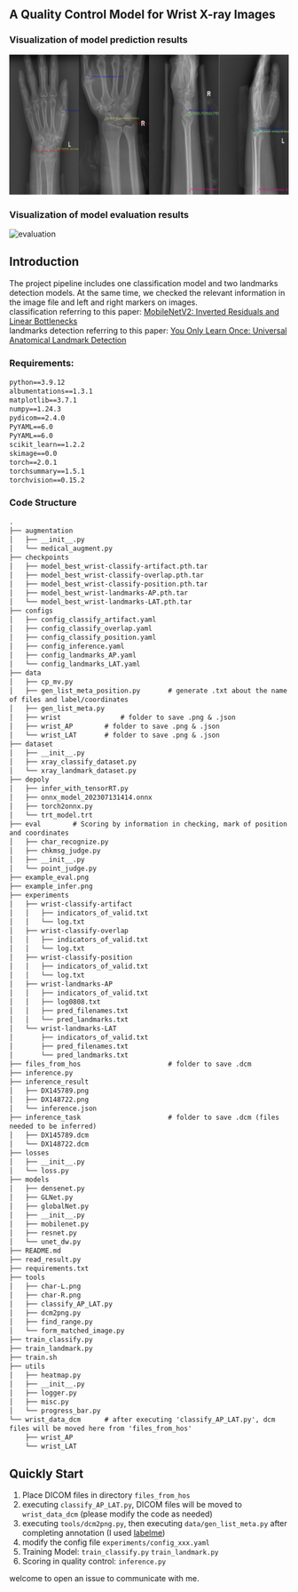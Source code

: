 ## A Quality Control Model for Wrist X-ray Images
### Visualization of model prediction results
![prediction](example_infer.png)
### Visualization of model evaluation results
![evaluation](example_eval.png)
## Introduction
The project pipeline includes one classification model and two landmarks detection models.  At the same time, we checked the relevant information in the image file and left and right markers on images.   
classification referring to this paper: [MobileNetV2: Inverted Residuals and Linear Bottlenecks](https://arxiv.org/pdf/1801.04381.pdf)  
landmarks detection referring to this paper: [You Only Learn Once: Universal Anatomical Landmark Detection](https://arxiv.org/pdf/2103.04657.pdf)  

### Requirements:  
```angular2
python==3.9.12
albumentations==1.3.1
matplotlib==3.7.1
numpy==1.24.3
pydicom==2.4.0
PyYAML==6.0
PyYAML==6.0
scikit_learn==1.2.2
skimage==0.0
torch==2.0.1
torchsummary==1.5.1
torchvision==0.15.2
```
### Code Structure
```angular2
.
├── augmentation
│   ├── __init__.py
│   └── medical_augment.py
├── checkpoints
│   ├── model_best_wrist-classify-artifact.pth.tar
│   ├── model_best_wrist-classify-overlap.pth.tar
│   ├── model_best_wrist-classify-position.pth.tar
│   ├── model_best_wrist-landmarks-AP.pth.tar
│   └── model_best_wrist-landmarks-LAT.pth.tar
├── configs
│   ├── config_classify_artifact.yaml
│   ├── config_classify_overlap.yaml
│   ├── config_classify_position.yaml
│   ├── config_inference.yaml
│   ├── config_landmarks_AP.yaml
│   └── config_landmarks_LAT.yaml
├── data
│   ├── cp_mv.py
│   ├── gen_list_meta_position.py		# generate .txt about the name of files and label/coordinates
│   ├── gen_list_meta.py
│   ├── wrist		        # folder to save .png & .json
│   ├── wrist_AP		# folder to save .png & .json
│   └── wrist_LAT		# folder to save .png & .json
├── dataset
│   ├── __init__.py
│   ├── xray_classify_dataset.py
│   └── xray_landmark_dataset.py
├── depoly
│   ├── infer_with_tensorRT.py
│   ├── onnx_model_202307131414.onnx
│   ├── torch2onnx.py
│   └── trt_model.trt
├── eval		# Scoring by information in checking, mark of position and coordinates
│   ├── char_recognize.py
│   ├── chkmsg_judge.py
│   ├── __init__.py
│   └── point_judge.py
├── example_eval.png
├── example_infer.png
├── experiments
│   ├── wrist-classify-artifact
│   │   ├── indicators_of_valid.txt
│   │   └── log.txt
│   ├── wrist-classify-overlap
│   │   ├── indicators_of_valid.txt
│   │   └── log.txt
│   ├── wrist-classify-position
│   │   ├── indicators_of_valid.txt
│   │   └── log.txt
│   ├── wrist-landmarks-AP
│   │   ├── indicators_of_valid.txt
│   │   ├── log0808.txt
│   │   ├── pred_filenames.txt
│   │   └── pred_landmarks.txt
│   └── wrist-landmarks-LAT
│       ├── indicators_of_valid.txt
│       ├── pred_filenames.txt
│       └── pred_landmarks.txt
├── files_from_hos              	 	# folder to save .dcm
├── inference.py
├── inference_result
│   ├── DX145789.png
│   ├── DX148722.png
│   └── inference.json
├── inference_task              		# folder to save .dcm (files needed to be inferred)
│   ├── DX145789.dcm
│   └── DX148722.dcm
├── losses
│   ├── __init__.py
│   └── loss.py
├── models
│   ├── densenet.py
│   ├── GLNet.py
│   ├── globalNet.py
│   ├── __init__.py
│   ├── mobilenet.py
│   ├── resnet.py
│   └── unet_dw.py
├── README.md
├── read_result.py
├── requirements.txt
├── tools
│   ├── char-L.png
│   ├── char-R.png
│   ├── classify_AP_LAT.py
│   ├── dcm2png.py
│   ├── find_range.py
│   └── form_matched_image.py
├── train_classify.py
├── train_landmark.py
├── train.sh
├── utils
│   ├── heatmap.py
│   ├── __init__.py
│   ├── logger.py
│   ├── misc.py
│   └── progress_bar.py
└── wrist_data_dcm		# after executing 'classify_AP_LAT.py', dcm files will be moved here from 'files_from_hos'
    ├── wrist_AP
    └── wrist_LAT

```
## Quickly Start
1. Place DICOM files in directory `files_from_hos`
2. executing `classify_AP_LAT.py`, DICOM files will be moved to `wrist_data_dcm` (please modify the code as needed)
3. executing `tools/dcm2png.py`, then executing `data/gen_list_meta.py` after completing annotation (I used [labelme](https://github.com/wkentaro/labelme))   
4. modify the config file `experiments/config_xxx.yaml`
5. Training Model: `train_classify.py` `train_landmark.py`
6. Scoring in quality control:  `inference.py`

welcome to open an issue to communicate with me.  
